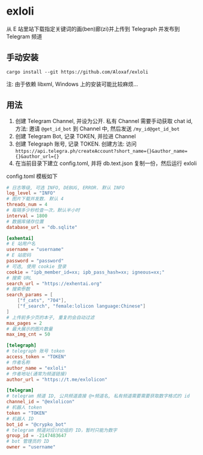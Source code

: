 # exloli

从 E 站里站下载指定关键词的画(ben)廊(zi)并上传到 Telegraph 并发布到 Telegram 频道

## 手动安装

```
cargo install --git https://github.com/Aloxaf/exloli
```

注: 由于依赖 libxml, Windows 上的安装可能比较麻烦...

## 用法

1. 创建 Telegram Channel, 并设为公开.
   私有 Channel 需要手动获取 chat id, 方法: 邀请 `@get_id_bot` 到 Channel 中, 然后发送 `/my_id@get_id_bot`
2. 创建 Telegram Bot, 记录 TOKEN, 并拉进 Channel
3. 创建 Telegraph 账号, 记录 TOKEN. 创建方法: 访问 `https://api.telegra.ph/createAccount?short_name={}&author_name={}&author_url={}`
4. 在当前目录下建立 config.toml, 并将 db.text.json 复制一份，然后运行 exloli

config.toml 模板如下

```toml
# 日志等级, 可选 INFO, DEBUG, ERROR. 默认 INFO
log_level = "INFO"
# 图片下载并发数. 默认 4
threads_num = 4
# 每隔多少秒检查一次，默认半小时
interval = 1800
# 数据库储存位置
database_url = "db.sqlite"

[exhentai]
# E 站用户名
username = "username"
# E 站密码
password = "password"
# 可选, 使用 cookie 登录
cookie = "ipb_member_id=xx; ipb_pass_hash=xx; igneous=xx;"
# 搜索 URL
search_url = "https://exhentai.org"
# 搜索参数
search_params = [
    ["f_cats", "704"],
    ["f_search", "female:lolicon language:Chinese"]
]
# 上传前多少页的本子, 重复的会自动过滤
max_pages = 2
# 最大展示的图片数量
max_img_cnt = 50

[telegraph]
# telegraph 账号 token
access_token = "TOKEN"
# 作者名称
author_name = "exloli"
# 作者地址(通常为频道链接)
author_url = "https://t.me/exlolicon"

[telegram]
# telegram 频道 ID, 公共频道直接 @+频道名, 私有频道需要需要获取数字格式的 id
channel_id = "@exlolicon"
# 机器人 token
token = "TOKEN"
# 机器人 ID
bot_id = "@crypko_bot"
# telegram 频道对应讨论组的 ID，暂时只能为数字
group_id = -2147483647
# bot 管理员的 ID
owner = "username"
```
